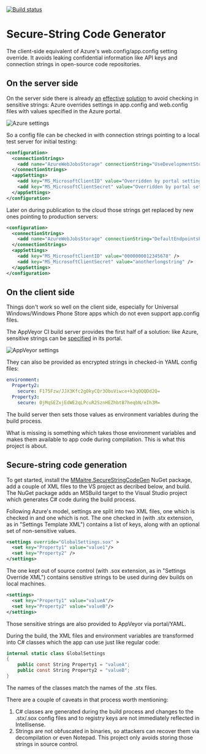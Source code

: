 [![Build status](https://ci.appveyor.com/api/projects/status/s08qgb4egku0pa3d?svg=true)](https://ci.appveyor.com/project/mmaitre314/securestringcodegen)

Secure-String Code Generator
===

The client-side equivalent of Azure's web.config/app.config setting override. It avoids leaking confidential information like API keys and connection strings in open-source code repositories.

On the server side
---

On the server side there is already [an](http://azure.microsoft.com/blog/2013/07/17/windows-azure-web-sites-how-application-strings-and-connection-strings-work/) [effective](http://www.asp.net/identity/overview/features-api/best-practices-for-deploying-passwords-and-other-sensitive-data-to-aspnet-and-azure) [solution](http://typecastexception.com/post/2014/04/06/ASPNET-MVC-Keep-Private-Settings-Out-of-Source-Control.aspx) to avoid checking in sensitive strings: Azure overrides settings in app.config and web.config files with values specified in the Azure portal. 

![Azure settings](http://mmaitre314.github.io/SecureStringCodeGen/AzureSettings.PNG)

So a config file can be checked in with connection strings pointing to a local test server for initial testing:
       
```xml
<configuration>
  <connectionStrings>
    <add name="AzureWebJobsStorage" connectionString="UseDevelopmentStorage=true;DevelopmentStorageProxyUri=http://127.0.0.1;" />
  </connectionStrings>
  <appSettings>
    <add key="MS_MicrosoftClientID" value="Overridden by portal settings" />
    <add key="MS_MicrosoftClientSecret" value="Overridden by portal settings" />
  </appSettings>
</configuration>
```

Later on during publication to the cloud those strings get replaced by new ones pointing to production servers:

```xml
<configuration>
  <connectionStrings>
    <add name="AzureWebJobsStorage" connectionString="DefaultEndpointsProtocol=https;AccountName=someaccountname;AccountKey=somelongstring" />
  </connectionStrings>
  <appSettings>
    <add key="MS_MicrosoftClientID" value="0000000012345678" />
    <add key="MS_MicrosoftClientSecret" value="anotherlongstring" />
  </appSettings>
</configuration>
```

On the client side
---

Things don't work so well on the client side, especially for Universal Windows/Windows Phone Store apps which do not even support app.config files.

The AppVeyor CI build server provides the first half of a solution: like Azure, sensitive strings can be [specified](http://www.appveyor.com/docs/build-configuration#secure-variables) in its portal.

![AppVeyor settings](http://mmaitre314.github.io/SecureStringCodeGen/AppVeyorSettings.PNG)

They can also be provided as encrypted strings in checked-in YAML config files:

```yaml
environment:
  Property2:
    secure: F175Fzw/JJX3Kfc2gOkyCQr3ObuViwce+k3qOQQDd2Q=
  Property3:
    secure: 0jMqSEZxjEdWE2qLPcuR2SznHEZhbtB7heqbN/eIh3M=
```

The build server then sets those values as environment variables during the build process. 

What is missing is something which takes those environment variables and makes them available to app code during compilation. This is what this project is about.

Secure-string code generation
---

To get started, install the [MMaitre.SecureStringCodeGen](https://www.nuget.org/packages/MMaitre.SecureStringCodeGen/) NuGet package, add a couple of XML files to the VS project as decribed below, and build. The NuGet package adds an MSBuild target to the Visual Studio project which generates C# code during the build process. 

Following Azure's model, settings are split into two XML files, one which is checked in and one which is not. The one checked in (with .stx extension, as in "Settings Template XML") contains a list of keys, along with an optional set of non-sensitive values.

```xml
<settings override="GlobalSettings.sox" >
  <set key="Property1" value="value1"/>
  <set key="Property2" />
</settings>
```

The one kept out of source control (with .sox extension, as in "Settings Override XML") contains sensitive strings to be used during dev builds on local machines.

```xml
<settings>
  <set key="Property1" value="valueA"/>
  <set key="Property2" value="valueB"/>
</settings>
```

Those sensitive strings are also provided to AppVeyor via portal/YAML.

During the build, the XML files and environment variables are transformed into C# classes which the app can use just like regular code:

```c#
internal static class GlobalSettings
{
    public const String Property1 = "valueA";
    public const String Property2 = "valueB";
}
```

The names of the classes match the names of the .stx files.

There are a couple of caveats in that process worth mentioning:

1. C# classes are generated during the build process and changes to the .stx/.sox config files and to registry keys are not immediately reflected in Intellisense.
2. Strings are not obfuscated in binaries, so attackers can recover them via decompilation or even Notepad. This project only avoids storing those strings in source control.

